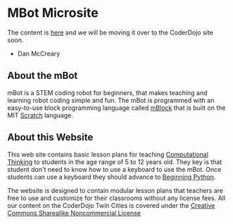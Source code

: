 # MBot Microsite

The content is [here](http://dmccreary.github.io/coderdojo-robots/mbot/mbot-instructors-guides/) and we will be moving it over
to the CoderDojo site soon.

- Dan McCreary

## About the mBot

mBot is a STEM coding robot for beginners, that makes teaching and learning robot coding simple and fun.  The mBot is programmed with an easy-to-use block programming language called [mBlock](glossary#mblock) that is built on the MIT [Scratch](glossary#scratch) language.

## About this Website

This web site contains basic lesson plans for teaching [Computational Thinking](glossary#computational-thinking) to students in the age range of 5 to 12 years old.  They key is that student don't need to know how to use a keyboard to use the mBot.  Once students can use a keyboard they should advance to [Beginning Python](https://www.coderdojotc.org/python/).

The website is designed to contain modular lesson plans that teachers are free to use and customize for their classrooms without any license fees.  All our content on the CoderDojo Twin Cities is covered under the [Creative Commons Sharealike Noncommercial License](glossary#creative-commons)




